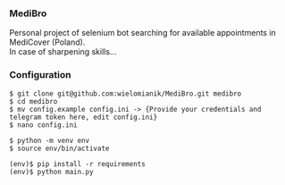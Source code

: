 ### MediBro

Personal project of selenium bot searching for available appointments in MediCover (Poland).
<br>In case of sharpening skills...

### Configuration
```
$ git clone git@github.com:wielomianik/MediBro.git medibro
$ cd medibro
$ mv config.example config.ini -> {Provide your credentials and telegram token here, edit config.ini}
$ nano config.ini

$ python -m venv env
$ source env/bin/activate

(env)$ pip install -r requirements
(env)$ python main.py
```